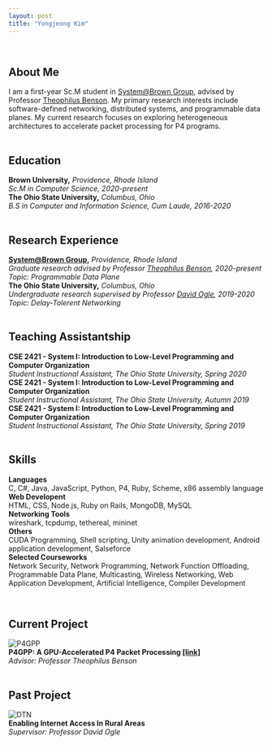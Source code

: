 ```yaml
---
layout: post
title: "Yongjeong Kim"
---
```

&nbsp;
## About Me
I am a first-year Sc.M student in [System@Brown Group][system-group], advised by Professor [Theophilus Benson][theophilus-benson]. My primary research interests include software-defined networking, distributed systems, and programmable data planes. My current research focuses on exploring heterogeneous architectures to accelerate packet processing for P4 programs.  
&nbsp;
&nbsp;
## Education
**Brown University,** *Providence, Rhode Island*  
*Sc.M in Computer Science, 2020-present*  
**The Ohio State University,** *Columbus, Ohio*  
*B.S in Computer and Information Science, Cum Laude, 2016-2020*  
&nbsp;
&nbsp;
## Research Experience
**[System@Brown Group][system-group],** *Providence, Rhode Island*  
*Graduate research advised by Professor [Theophilus Benson][theophilus-benson], 2020-present*  
*Topic: Programmable Data Plane*  
**The Ohio State University,** *Columbus, Ohio*  
*Undergraduate research supervised by Professor [David Ogle][david-ogle], 2019-2020*  
*Topic: Delay-Tolerent Networking*  
&nbsp;
&nbsp;
## Teaching Assistantship
**CSE 2421 - System I: Introduction to Low-Level Programming and Computer Organization**  
*Student Instructional Assistant, The Ohio State University, Spring 2020*  
**CSE 2421 - System I: Introduction to Low-Level Programming and Computer Organization**  
*Student Instructional Assistant, The Ohio State University, Autumn 2019*  
**CSE 2421 - System I: Introduction to Low-Level Programming and Computer Organization**  
*Student Instructional Assistant, The Ohio State University, Spring 2019*  
&nbsp;
&nbsp;
## Skills
**Languages**  
C, C#, Java, JavaScript, Python, P4, Ruby, Scheme, x86 assembly language  
**Web Developent**  
HTML, CSS, Node.js, Ruby on Rails, MongoDB, MySQL  
**Networking Tools**  
wireshark, tcpdump, tethereal, mininet  
**Others**  
CUDA Programming, Shell scripting, Unity animation development, Android application development, Salseforce  
**Selected Courseworks**  
Network Security, Network Programming, Network Function Offloading, Programmable Data Plane, Multicasting, Wireless Networking, Web Application Development, Artificial Intelligence, Compiler Development  

&nbsp;
&nbsp;
## Current Project
![P4GPP]({{site.baseurl}}/assets/img/p4gpp.jpg)  
**P4GPP: A GPU-Accelerated P4 Packet Processing [[link]][p4gpp]**  
*Advisor: Professor Theophilus Benson*  
&nbsp;
&nbsp;
## Past Project
![DTN]({{site.baseurl}}/assets/img/dtn.jpg)  
**Enabling Internet Access In Rural Areas**  
*Supervisor: Professor David Ogle*  

[theophilus-benson]: https://cs.brown.edu/~tab/
[david-ogle]: https://sites.google.com/site/daveogle/dave-s-homepage
[system-group]: https://systems.cs.brown.edu/
[p4gpp]: https://cseyj.github.io/p4gpp/ 
